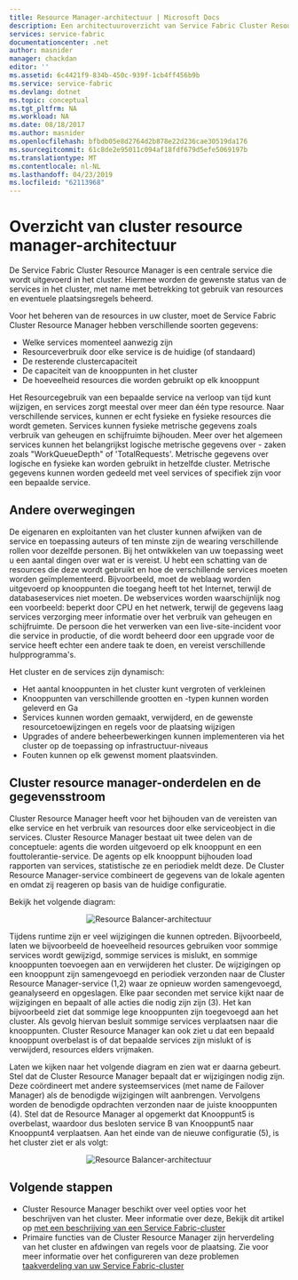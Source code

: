 ```yaml
---
title: Resource Manager-architectuur | Microsoft Docs
description: Een architectuuroverzicht van Service Fabric Cluster Resource Manager.
services: service-fabric
documentationcenter: .net
author: masnider
manager: chackdan
editor: ''
ms.assetid: 6c4421f9-834b-450c-939f-1cb4ff456b9b
ms.service: service-fabric
ms.devlang: dotnet
ms.topic: conceptual
ms.tgt_pltfrm: NA
ms.workload: NA
ms.date: 08/18/2017
ms.author: masnider
ms.openlocfilehash: bfbdb05e8d2764d2b878e22d236cae30519da176
ms.sourcegitcommit: 61c8de2e95011c094af18fdf679d5efe5069197b
ms.translationtype: MT
ms.contentlocale: nl-NL
ms.lasthandoff: 04/23/2019
ms.locfileid: "62113968"
---
```

# <a name="cluster-resource-manager-architecture-overview"></a>Overzicht van cluster resource manager-architectuur
De Service Fabric Cluster Resource Manager is een centrale service die wordt uitgevoerd in het cluster. Hiermee worden de gewenste status van de services in het cluster, met name met betrekking tot gebruik van resources en eventuele plaatsingsregels beheerd. 

Voor het beheren van de resources in uw cluster, moet de Service Fabric Cluster Resource Manager hebben verschillende soorten gegevens:

- Welke services momenteel aanwezig zijn
- Resourceverbruik door elke service is de huidige (of standaard) 
- De resterende clustercapaciteit 
- De capaciteit van de knooppunten in het cluster 
- De hoeveelheid resources die worden gebruikt op elk knooppunt

Het Resourcegebruik van een bepaalde service na verloop van tijd kunt wijzigen, en services zorgt meestal over meer dan één type resource. Naar verschillende services, kunnen er echt fysieke en fysieke resources die wordt gemeten. Services kunnen fysieke metrische gegevens zoals verbruik van geheugen en schijfruimte bijhouden. Meer over het algemeen services kunnen het belangrijkst logische metrische gegevens over - zaken zoals "WorkQueueDepth" of 'TotalRequests'. Metrische gegevens over logische en fysieke kan worden gebruikt in hetzelfde cluster. Metrische gegevens kunnen worden gedeeld met veel services of specifiek zijn voor een bepaalde service.

## <a name="other-considerations"></a>Andere overwegingen
De eigenaren en exploitanten van het cluster kunnen afwijken van de service en toepassing auteurs of ten minste zijn de wearing verschillende rollen voor dezelfde personen. Bij het ontwikkelen van uw toepassing weet u een aantal dingen over wat er is vereist. U hebt een schatting van de resources die deze wordt gebruikt en hoe de verschillende services moeten worden geïmplementeerd. Bijvoorbeeld, moet de weblaag worden uitgevoerd op knooppunten die toegang heeft tot het Internet, terwijl de databaseservices niet moeten. De webservices worden waarschijnlijk nog een voorbeeld: beperkt door CPU en het netwerk, terwijl de gegevens laag services verzorging meer informatie over het verbruik van geheugen en schijfruimte. De persoon die het verwerken van een live-site-incident voor die service in productie, of die wordt beheerd door een upgrade voor de service heeft echter een andere taak te doen, en vereist verschillende hulpprogramma's. 

Het cluster en de services zijn dynamisch:

- Het aantal knooppunten in het cluster kunt vergroten of verkleinen
- Knooppunten van verschillende grootten en -typen kunnen worden geleverd en Ga
- Services kunnen worden gemaakt, verwijderd, en de gewenste resourcetoewijzingen en regels voor de plaatsing wijzigen
- Upgrades of andere beheerbewerkingen kunnen implementeren via het cluster op de toepassing op infrastructuur-niveaus
- Fouten kunnen op elk gewenst moment plaatsvinden.

## <a name="cluster-resource-manager-components-and-data-flow"></a>Cluster resource manager-onderdelen en de gegevensstroom
Cluster Resource Manager heeft voor het bijhouden van de vereisten van elke service en het verbruik van resources door elke serviceobject in die services. Cluster Resource Manager bestaat uit twee delen van de conceptuele: agents die worden uitgevoerd op elk knooppunt en een fouttolerantie-service. De agents op elk knooppunt bijhouden load rapporten van services, statistische ze en periodiek meldt deze. De Cluster Resource Manager-service combineert de gegevens van de lokale agenten en omdat zij reageren op basis van de huidige configuratie.

Bekijk het volgende diagram:

<center>

![Resource Balancer-architectuur][Image1]
</center>

Tijdens runtime zijn er veel wijzigingen die kunnen optreden. Bijvoorbeeld, laten we bijvoorbeeld de hoeveelheid resources gebruiken voor sommige services wordt gewijzigd, sommige services is mislukt, en sommige knooppunten toevoegen aan en verwijderen het cluster. De wijzigingen op een knooppunt zijn samengevoegd en periodiek verzonden naar de Cluster Resource Manager-service (1,2) waar ze opnieuw worden samengevoegd, geanalyseerd en opgeslagen. Elke paar seconden met service kijkt naar de wijzigingen en bepaalt of alle acties die nodig zijn zijn (3). Het kan bijvoorbeeld ziet dat sommige lege knooppunten zijn toegevoegd aan het cluster. Als gevolg hiervan besluit sommige services verplaatsen naar die knooppunten. Cluster Resource Manager kan ook ziet u dat een bepaald knooppunt overbelast is of dat bepaalde services zijn mislukt of is verwijderd, resources elders vrijmaken.

Laten we kijken naar het volgende diagram en zien wat er daarna gebeurt. Stel dat de Cluster Resource Manager bepaalt dat er wijzigingen nodig zijn. Deze coördineert met andere systeemservices (met name de Failover Manager) als de benodigde wijzigingen wilt aanbrengen. Vervolgens worden de benodigde opdrachten verzonden naar de juiste knooppunten (4). Stel dat de Resource Manager al opgemerkt dat Knooppunt5 is overbelast, waardoor dus besloten service B van Knooppunt5 naar Knooppunt4 verplaatsen. Aan het einde van de nieuwe configuratie (5), is het cluster ziet er als volgt:

<center>

![Resource Balancer-architectuur][Image2]
</center>

## <a name="next-steps"></a>Volgende stappen
- Cluster Resource Manager beschikt over veel opties voor het beschrijven van het cluster. Meer informatie over deze, Bekijk dit artikel op [met een beschrijving van een Service Fabric-cluster](./service-fabric-cluster-resource-manager-cluster-description.md)
- Primaire functies van de Cluster Resource Manager zijn herverdeling van het cluster en afdwingen van regels voor de plaatsing. Zie voor meer informatie over het configureren van deze problemen [taakverdeling van uw Service Fabric-cluster](./service-fabric-cluster-resource-manager-balancing.md)

[Image1]:./media/service-fabric-cluster-resource-manager-architecture/Service-Fabric-Resource-Manager-Architecture-Activity-1.png
[Image2]:./media/service-fabric-cluster-resource-manager-architecture/Service-Fabric-Resource-Manager-Architecture-Activity-2.png
